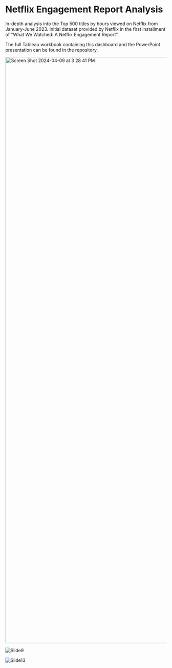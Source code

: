 # Netflix Engagement Report Analysis
In-depth analysis into the Top 500 titles by hours viewed on Netflix from January-June 2023. Initial dataset provided by Netflix in the first installment of "What We Watched: A Netflix Engagement Report".

The full Tableau workbook containing this dashboard and the PowerPoint presentation can be found in the repository.

<img width="1829" alt="Screen Shot 2024-04-09 at 3 28 41 PM" src="https://github.com/gerson-a/Netflix-Engagement-Report-Analysis/assets/142946842/916c4db9-5730-42a6-af7d-b5ef9a1ee47f">

![Slide9](https://github.com/gerson-a/Netflix-Engagement-Report-Analysis/assets/142946842/ed7051c0-7829-4206-b106-370b77159f18)

![Slide13](https://github.com/gerson-a/Netflix-Engagement-Report-Analysis/assets/142946842/ccabcc36-9d08-4795-aed3-1677667a46fd)




